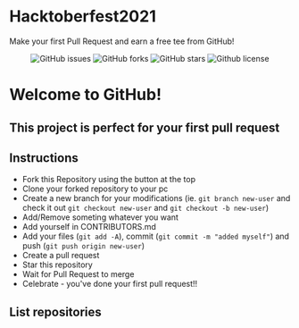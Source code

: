 # Hacktoberfest2021

Make your first Pull Request and earn a free tee from GitHub!

<p align="center">
   <img alt="GitHub issues" src="https://img.shields.io/github/issues/kizule/hacktoberfest-2021"></a>
   <img alt="GitHub forks" src="https://img.shields.io/github/forks/kizule/hacktoberfest-2021"></a>
   <img alt="GitHub stars" src="https://img.shields.io/github/stars/kizule/hacktoberfest-2021"></a>
   <img alt="Github license" src="https://img.shields.io/github/license/Okizule/hacktoberfest-2021"></a>
</p>

# Welcome to GitHub!

## This project is perfect for your first pull request

## Instructions

- Fork this Repository using the button at the top
- Clone your forked repository to your pc
- Create a new branch for your modifications (ie. `git branch new-user` and check it out `git checkout new-user` and `git checkout -b new-user`)
- Add/Remove someting whatever you want
- Add yourself in CONTRIBUTORS.md
- Add your files (`git add -A`), commit (`git commit -m "added myself"`) and push (`git push origin new-user`)
- Create a pull request
- Star this repository
- Wait for Pull Request to merge
- Celebrate - you've done your first pull request!!


## List repositories

